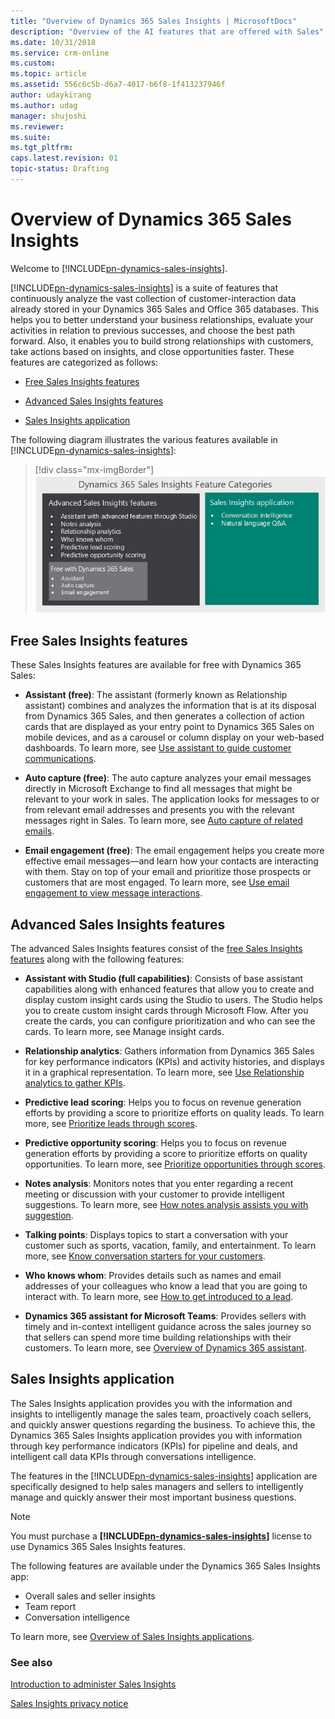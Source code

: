 ```yaml
---
title: "Overview of Dynamics 365 Sales Insights | MicrosoftDocs"
description: "Overview of the AI features that are offered with Sales"
ms.date: 10/31/2018
ms.service: crm-online
ms.custom: 
ms.topic: article
ms.assetid: 556c6c5b-d6a7-4017-b6f8-1f413237946f
author: udaykirang
ms.author: udag
manager: shujoshi
ms.reviewer: 
ms.suite: 
ms.tgt_pltfrm: 
caps.latest.revision: 01
topic-status: Drafting
---
```

# Overview of Dynamics 365 Sales Insights

Welcome to [!INCLUDE[pn-dynamics-sales-insights](../includes/pn-dynamics-sales-insights.md)].

[!INCLUDE[pn-dynamics-sales-insights](../includes/pn-dynamics-sales-insights.md)] is a suite of features that continuously analyze the vast collection of customer-interaction data already stored in your Dynamics 365 Sales and Office 365 databases. This helps you to better understand your business relationships, evaluate your activities in relation to previous successes, and choose the best path forward. Also, it enables you to build strong relationships with customers, take actions based on insights, and close opportunities faster. These features are categorized as follows: 

- [Free Sales Insights features](#free-sales-insights-features) 

- [Advanced Sales Insights features](#advanced-sales-insights-features)

- [Sales Insights application](#sales-insights-application) 

The following diagram illustrates the various features available in [!INCLUDE[pn-dynamics-sales-insights](../includes/pn-dynamics-sales-insights.md)]: 


<!--from editor: I don't see Talking Points and Assistant for Teams in the image. Should they be? -->


> [!div class="mx-imgBorder"]
> ![Sales Insights feature categories](media/si-features-categories.png "Sales Insights feature categories")

## Free Sales Insights features 

These Sales Insights features are available for free with Dynamics 365 Sales: 

- **Assistant (free)**: The assistant (formerly known as Relationship assistant) combines and analyzes the information that is at its disposal from Dynamics 365 Sales, and then generates a collection of action cards that are displayed as your entry point to Dynamics 365 Sales on mobile devices, and as a carousel or column display on your web-based dashboards. To learn more, see  [Use assistant to guide customer communications](assistant.md). 

- **Auto capture (free)**: The auto capture analyzes your email messages directly in Microsoft Exchange to find all messages that might be relevant to your work in sales. The application looks for messages to or from relevant email addresses and presents you with the relevant messages right in Sales. To learn more, see [Auto capture of related emails](auto-capture.md). 

- **Email engagement (free)**: The email engagement helps you create more effective email messages—and learn how your contacts are interacting with them. Stay on top of your email and prioritize those prospects or customers that are most engaged. To learn more, see [Use email engagement to view message interactions](email-engagement.md). 


## Advanced Sales Insights features 

The advanced Sales Insights features consist of the [free Sales Insights features](#free-sales-insights-features) along with the following features: 



<!--from editor: in the next paragraph, should "Manage insight cards" have a link? -->


- **Assistant with Studio (full capabilities)**: Consists of base assistant capabilities along with enhanced features that allow you to create and display custom insight cards using the Studio to users. The Studio helps you to create custom insight cards through Microsoft Flow. After you create the cards, you can configure prioritization and who can see the cards. To learn more, see Manage insight cards. 

- **Relationship analytics**: Gathers information from Dynamics 365 Sales for key performance indicators (KPIs) and activity histories, and displays it in a graphical representation. To learn more, see [Use Relationship analytics to gather KPIs](relationship-analytics.md). 


<!--from editor: The following links to a page titled "Work with Predictive lead scoring" -->


- **Predictive lead scoring**: Helps you to focus on revenue generation efforts by providing a score to prioritize efforts on quality leads. To learn more, see [Prioritize leads through scores](work-predictive-lead-scoring.md). 


<!--from editor: This links to a page titled "Convert opportunities into deals" -->


- **Predictive opportunity scoring**: Helps you to focus on revenue generation efforts by providing a score to prioritize efforts on quality opportunities. To learn more, see [Prioritize opportunities through scores](work-predictive-opportunity-scoring.md). 

- **Notes analysis**: Monitors notes that you enter regarding a recent meeting or discussion with your customer to provide intelligent suggestions. To learn more, see [How notes analysis assists you with suggestion](notes-analysis.md). 

- **Talking points**: Displays topics to start a conversation with your customer such as sports, vacation, family, and entertainment. To learn more, see [Know conversation starters for your customers](talking-points.md). 

- **Who knows whom**: Provides details such as names and email addresses of your colleagues who know a lead that you are going to interact with. To learn more, see [How to get introduced to a lead](who-knows-whom.md). 

- **Dynamics 365 assistant for Microsoft Teams**: Provides sellers with timely and in-context intelligent guidance across the sales journey so that sellers can spend more time building relationships with their customers. To learn more, see [Overview of Dynamics 365 assistant](overview-dynamics-365-assistant-app-teams.md). 

## Sales Insights application 

The Sales Insights application provides you with the information and insights to intelligently manage the sales team, proactively coach sellers, and quickly answer questions regarding the business. To achieve this, the Dynamics 365 Sales Insights application provides you with information through key performance indicators (KPIs) for pipeline and deals, and intelligent call data KPIs through conversations intelligence. 

The features in the [!INCLUDE[pn-dynamics-sales-insights](../includes/pn-dynamics-sales-insights.md)] application are specifically designed to help sales managers and sellers to intelligently manage and quickly answer their most important business questions.

> [!NOTE]
> You must purchase a **[!INCLUDE[pn-dynamics-sales-insights](../includes/pn-dynamics-sales-insights.md)]** license to use Dynamics 365 Sales Insights features.

The following features are available under the Dynamics 365 Sales Insights app:  

- Overall sales and seller insights
- Team report
- Conversation intelligence


<!-- The following links to a page titled "Improve seller coaching and sales potential with Dynamics 365 Sales Insights application"  -->

To learn more, see [Overview of Sales Insights applications](dynamics365-sales-insights-app.md).

### See also

[Introduction to administer Sales Insights](../sales/intro-admin-guide-sales-insights.md)

[Sales Insights privacy notice](privacy-notice.md)
